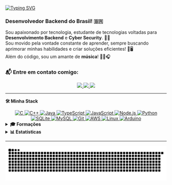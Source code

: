 <a href="https://git.io/typing-svg"><img src="https://readme-typing-svg.demolab.com?font=Caskadya+Code&size=22&pause=1000&color=D9EDF7&vCenter=true&width=435&lines=%F0%9F%91%8B%F0%9F%8F%BB+Ol%C3%A1%2C+sou+Erik!" alt="Typing SVG" /></a>

<h3>Desenvolvedor Backend do Brasil! 🇧🇷</h3>

<p>
Sou apaixonado por tecnologia, estudante de tecnologias voltadas para <strong>Desenvolvimento Backend</strong> e <strong>Cyber Security</strong>. 👾🎲 <br>
Sou movido pela vontade constante de aprender, sempre buscando aprimorar minhas habilidades e criar soluções eficientes! 💽🖥️ <br>
Além do código, sou um amante de <strong>música</strong>! 🎵🎶🎧
</p>

<h3>📬 Entre em contato comigo: </h3>

<div align="center"> 
  <a href="https://instagram.com/8e.r.i.k8" target="_blank">
    <img src="https://img.shields.io/badge/-Instagram-%23E4405F?style=for-the-badge&logo=instagram&logoColor=white" />
  </a>
  <a href="mailto:9xerikx6@gmail.com">
    <img src="https://img.shields.io/badge/-Gmail-%23333?style=for-the-badge&logo=gmail&logoColor=white" />
  </a>
  <a href="www.linkedin.com/in/erik-santosx6" target="_blank">
    <img src="https://img.shields.io/badge/-LinkedIn-%230077B5?style=for-the-badge&logo=linkedin&logoColor=white" />
  </a> 
</div>

---

<p><strong>🛠️ Minha Stack </strong></p>
<div align="center">
  <a href="https://www.cprogramming.com/" target="_blank" rel="noreferrer">
    <img src="https://cdn.jsdelivr.net/gh/devicons/devicon@latest/icons/c/c-original.svg" alt="C" width="40" height="40"/>
  </a>
  <a href="https://www.w3schools.com/cpp/" target="_blank" rel="noreferrer">
    <img src="https://cdn.jsdelivr.net/gh/devicons/devicon@latest/icons/cplusplus/cplusplus-original.svg" alt="C++" width="40" height="40"/>
  </a>
  <a href="https://www.java.com" target="_blank" rel="noreferrer">
    <img src="https://cdn.jsdelivr.net/gh/devicons/devicon@latest/icons/java/java-original.svg" alt="Java" width="40" height="40"/>
  </a>
  <a href="https://www.typescriptlang.org/" target="_blank" rel="noreferrer">
    <img src="https://cdn.jsdelivr.net/gh/devicons/devicon@latest/icons/typescript/typescript-original.svg" alt="TypeScript" width="40" height="40"/>
  </a>
  <a href="https://developer.mozilla.org/en-US/docs/Web/JavaScript" target="_blank" rel="noreferrer">
    <img src="https://cdn.jsdelivr.net/gh/devicons/devicon@latest/icons/javascript/javascript-original.svg" alt="JavaScript" width="40" height="40"/>
  </a>
  <a href="https://nodejs.org" target="_blank" rel="noreferrer">
    <img src="https://cdn.jsdelivr.net/gh/devicons/devicon@latest/icons/nodejs/nodejs-original.svg" alt="Node.js" width="40" height="40"/>
  </a>
  <a href="https://www.python.org" target="_blank" rel="noreferrer">
    <img src="https://cdn.jsdelivr.net/gh/devicons/devicon@latest/icons/python/python-original.svg" alt="Python" width="40" height="40"/>
  </a>
  <a href="https://www.sqlite.org/" target="_blank" rel="noreferrer">
    <img src="https://cdn.jsdelivr.net/gh/devicons/devicon@latest/icons/sqlite/sqlite-original.svg" alt="SQLite" width="40" height="40"/>
  </a>
  <a href="https://www.mysql.com/" target="_blank" rel="noreferrer">
    <img src="https://cdn.jsdelivr.net/gh/devicons/devicon@latest/icons/mysql/mysql-original.svg" alt="MySQL" width="40" height="40"/>
  </a>
  <a href="https://git-scm.com/" target="_blank" rel="noreferrer">
    <img src="https://cdn.jsdelivr.net/gh/devicons/devicon@latest/icons/git/git-original.svg" alt="Git" width="40" height="40"/>
  </a>
  <a href="https://aws.amazon.com" target="_blank" rel="noreferrer">
    <img src="https://cdn.jsdelivr.net/gh/devicons/devicon@latest/icons/amazonwebservices/amazonwebservices-original-wordmark.svg" alt="AWS" width="40" height="40"/>
  </a>
  <a href="https://www.linux.org/" target="_blank" rel="noreferrer">
    <img src="https://cdn.jsdelivr.net/gh/devicons/devicon@latest/icons/linux/linux-original.svg" alt="Linux" width="40" height="40"/>
  </a>
  <a href="https://www.arduino.cc/" target="_blank" rel="noreferrer">
    <img src="https://cdn.jsdelivr.net/gh/devicons/devicon@latest/icons/arduino/arduino-original.svg" alt="Arduino" width="40" height="40"/>
  </a>
</div>

<details>
  <summary><strong>🎓 Formações</strong></summary>
  <ul>
    <li>💻 Técnico em Informática - IFPI</li>
    <li>📚 Cursando Análise e Desenvolvimento de Sistemas - IFPI</li>
  </ul>
</details>


<details>
  <summary><strong>📊 Estatísticas</strong></summary>
  <br>
  <div align="center">
    <img height="180px" aling="left" src="https://github-readme-stats.vercel.app/api?username=9eriksantos6&show_icons=true&locale=pt-br&theme=tokyonight" alt="Erik GitHub Stats" />
    <img height="180px" aling="right" src="https://github-readme-stats.vercel.app/api/top-langs?username=9eriksantos6&show_icons=true&locale=pt-br&layout=compact&theme=tokyonight" alt="Erik Top Langs" />
<!--     <img src="https://github-readme-streak-stats.herokuapp.com/?user=9eriksantos6&theme=tokyonight" alt="Erik Streak Stats" /> -->
  </div>
</details>

---

<picture align="center">
  <source media="(prefers-color-scheme: dark)" srcset="https://raw.githubusercontent.com/9erikSantos6/9erikSantos6/output/github-contribution-grid-snake-dark.svg">
  <source media="(prefers-color-scheme: light)" srcset="https://raw.githubusercontent.com/9erikSantos6/9erikSantos6/output/github-contribution-grid-snake.svg">
  <img align="center" alt="github contribution grid snake animation" src="https://raw.githubusercontent.com/9erikSantos6/9erikSantos6/output/github-contribution-grid-snake.svg">
</picture>
